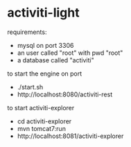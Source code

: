 # activiti-light

requirements:

* mysql on port 3306
* an user called "root" with pwd "root"
* a database called "activiti"

to start the engine on port

* ./start.sh
* http://localhost:8080/activiti-rest

to start activiti-explorer

* cd activiti-explorer
* mvn tomcat7:run
* http://localhost:8081/activiti-explorer

